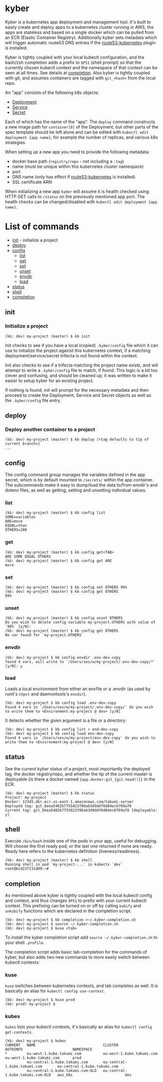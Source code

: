 # kyber

Kyber is a kubernetes app deployment and management tool.  It's built to easily
create and deploy apps to a kubernetes cluster running in AWS, the apps are
stateless and based on a single docker which can be pulled from an ECR (Elastic
Container Registry).  Additionally kyber sets metadata which will trigger
automatic route53 DNS entries if the [route53-kubernetes](https://github.com/wearemolecule/route53-kubernetes)
plugin is installed.

Kyber is tightly coupled with your local kubectl configuration, and the bash/zsh
completion adds a prefix to `$PS1` (shell prompt) so that the currently chosen
kubectl context and the namespace of that context can be seen at all times.  See
details at [completion](#completion).  Also kyber is tightly coupled with git,
and assumes containers are tagged with `git_<hash>` from the local repo.

An "app" consists of the following k8s objects:
 - [Deployment](https://kubernetes.io/docs/user-guide/deployments/)
 - [Service](https://kubernetes.io/docs/user-guide/services/)
 - [Secret](https://kubernetes.io/docs/user-guide/secrets/)

Each of which has the name of the "app".  The `deploy` command constructs a new image path
for `container[0]` of the Deployment, but other parts of the spec template should be left
alone and can be edited with `kubectl edit deployment {app name}`, for example the number
of replicas, and various k8s strategies.

When setting up a new app you need to provide the following metadata:

 - docker base path (`registry/repo` - not including a `:tag`)
 - name (must be unique within this kubernetes cluster namespace)
 - port
 - DNS name (only has effect if [route53-kubernetes](https://github.com/wearemolecule/route53-kubernetes) is installed)
 - SSL certificate ARN

When initializing a new app `kyber` will assume it is health checked using HTTP GET calls
to `/status` on the previously mentioned app port.  The health checks can be changed/disabled
with `kubectl edit deployment {app name}`.

# List of commands

- [init](#init) - initialize a project
- [deploy](#deploy)
- [config](#config)
  - [list](#list)
  - [get](#get)
  - [set](#set)
  - [unset](#unset)
  - [envdir](#envdir)
  - [load](#load)
- [status](#status)
- [shell](#shell)
- [completion](#completion)

## init

### Initialize a project

    (kb: dev) my-project (master) $ kb init

Init checks to see if you have a local (copied) `.kyber/config` file which it
can use to initialize the project against this kubernetes context, if a matching
deployment/service/secret trifecta is not found within the context.

Init also checks to see if a trifecta matching the project name exists, and
will attempt to write a `.kyber/config` file to match, if found.  This logic is
a bit too clever and confusing, and should be cleaned up; it was written to
make it easier to setup kyber for an existing project.

If nothing is found, init will prompt for the necessary metadata and then proceed
to create the Deployment, Service and Secret objects as well as the `.kyber/config`
file entry.

## deploy

### Deploy another container to a project

    (kb: dev) my-project (master) $ kb deploy [<tag defaults to tip of current branch>]
    ...


## config

The config command group manages the variables defined in the app secret, which is by
default mounted to `/secrets/` within the app container.  The subcommands make it easy
to dump/load the data to/from envdir's and dotenv files, as well as getting, setting
and unsetting individual values.

### list

    (kb: dev) my-project (master) $ kb config list
    SOME=variables
    ARE=more
    EQUAL=than
    OTHERS=100

### get

    (kb: dev) my-project (master) $ kb config get<TAB>
    ARE SOME EQUAL OTHERS
    (kb: dev) my-project (master) $ kb config get ARE
    more

### set

    (kb: dev) my-project (master) $ kb config set OTHERS 99%
    (kb: dev) my-project (master) $ kb config get OTHERS
    99%

### unset

    (kb: dev) my-project (master) $ kb config unset OTHERS
    Do you wish to delete config variable my-project.OTHERS with value of `99%` [y/N]:
    (kb: dev) my-project (master) $ kb config get OTHERS
    No var found for `my-project.OTHERS`

### envdir

	(kb: dev) my-project $ kb config envdir .env-dev-copy
	found 4 vars, will write to `/Users/ses/w/my-project/.env-dev-copy/*` [y/N]: y

### load

Loads a local environment from either an envfile or a .envdir (as used by runit's `chpst` and
daemontools's `envdir`).

	(kb: dev) my-project $ kb config load .env-dev-copy
	Found 4 vars in `/Users/ses/w/my-project/.env-dev-copy/` do you wish to write them to <Environment:my-project @ dev> [y/N]

It detects whether the given argument is a file or a directory:

	(kb: dev) my-project $ kb config list > end-dev-copy
	(kb: dev) my-project $ kb config load env-dev-copy
	Found 4 vars in `/Users/ses/w/my-project/env-dev-copy` do you wish to write them to <Environment:my-project @ dev> [y/N]

## status

See the current kyber status of a project, most importantly the deployed tag,
the docker registry/repo, and whether the tip of the current master is deployable
(is there a docker named `{app.docker:git_{git.head()}}` in the ECR.

    (kb: dev) my-project (master) $ kb status
    Project: my-project
    Docker: 12345.dkr.ecr.us-east-1.amazonaws.com/takumi-server
    Deployed tag: git_6eea5482b7f55823f86a63d9ddf6d84ec6769a78
    Current tag: git_6eea5482b7f55823f86a63d9ddf6d84ec6769a78 [deployable: y]

## shell

Execute `/bin/bash` inside one of the pods in your app, useful for debugging.
Will choose the first ready pod, or the last one returned if none are ready.
Ready here refers to the kubernetes definition (liveness/readiness).

    (kb: dev) my-project (master) $ kb shell
    Running shell in pod `my-project-...` in kubectx `dev`
    root@bcd23f231d09:~#

## completion

As mentioned above kyber is tightly coupled with the local kubectl config
and context, and thus changes `$PS1` to prefix with your current kubectl
context.  This prefixing can be turned on or off by calling `kubify` and
`unkubify` functions which are declared in the completion script.

    (kb: dev) my-project $ kb completion >~/.kyber-completion.sh
    (kb: dev) my-project $ source ~/.kyber-completion.sh
    (kb: dev) my-project $ kuse <tab>

To install the kyber completion script add `source ~/.kyber-completion.sh` to
your shell `.profile`.

The completion script adds basic tab-completion for the commands of kyber,
but also adds two new commands to more easily switch between kubectl contexts:

### kuse

`kuse` switches between kubernetes contexts, and tab completes as well. It
is basically an alias for `kubectl config use-context`.

    (kb: dev) my-project $ kuse prod
    (kb: prod) my-project $

### kubes

`kubes` lists your kubectl contexts, it's basically an alias for
`kubectl config get-contexts`.

    (kb: dev) my-project $ kubes
    CURRENT   NAME                               CLUSTER                            AUTHINFO                       NAMESPACE
    *         eu-west-1.kube.takumi.com          eu-west-1.kube.takumi.com          eu-west-1.kube.takumi.com      prod
              eu-central-1.kube.takumi.com       eu-central-1.kube.takumi.com       eu-central-1.kube.takumi.com
              eu-central-1.kube.takumi.com-OLD   eu-central-1.kube.takumi.com-OLD   aws_k8s                        dev

